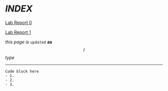 
# _INDEX_

[Lab Report 0](lab-report-1-week-0.md)

[Lab Report 1](lab-report-1-week-1.md)



$this$ $page$
*is* `updated` **as** $$I$$ _type_

-----
```
Code block here
- 1. 
- 2. 
- 3.
```
